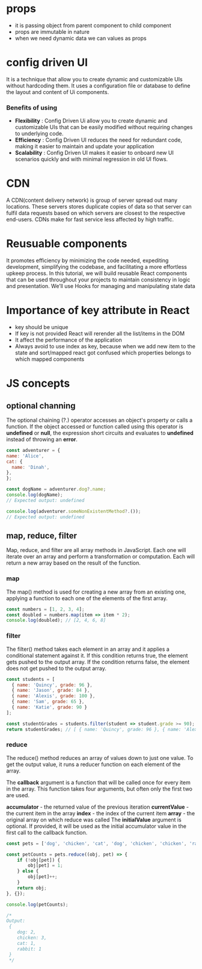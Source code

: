 # props
- it is passing object from parent component to child component
- props are immutable in nature
- when we need dynamic data we can values as props 

# config driven UI
 It is a technique that allow you to create dynamic and customizable UIs without hardcoding them. It uses a configuration file or database to define the layout and content of Ui components.
 ### Benefits of using
 - **Flexibility** : Config Driven Ui allow you to create dynamic and customizable UIs that can be easily modified without requiring changes to underlying code.
 - **Efficiency** : Config Driven UI reduces the need for redundant code, making it easier to maintain and update your application
 - **Scalability** : Config Driven UI makes it easier to onboard new UI scenarios quickly and with minimal regression in old UI flows.

 # CDN
 A CDN(content delivery network) is group of server spread out many locations. These servers stores duplicate copies of data so that server can fulfil data requests based on which servers are closest to the respective end-users. CDNs make for fast service less affected by high traffic.

 # Reusuable components
  It promotes efficiency by minimizing the code needed, expediting development, simplifying the codebase, and facilitating a more effortless upkeep process. In this tutorial, we will build reusable React components that can be used throughout your projects to maintain consistency in logic and presentation. We’ll use Hooks for managing and manipulating state data

  # Importance of key attribute in React
  - key should be unique
  - If key is not provided React will rerender all the list/items in the DOM
  - It affect the performance of the application
  - Always avoid to use index as key, because when we add new item to the state and sort/mapped react got confused which properties belongs to which mapped components


  # JS concepts
  ## optional channing
  The optional chaining (?.) operator accesses an object's property or calls a function. If the object accessed or function called using this operator is **undefined** or **null**, the expression short circuits and evaluates to **undefined** instead of throwing an **error**.
  ```javascript
  const adventurer = {
  name: 'Alice',
  cat: {
    name: 'Dinah',
  },
};

const dogName = adventurer.dog?.name;
console.log(dogName);
// Expected output: undefined

console.log(adventurer.someNonExistentMethod?.());
// Expected output: undefined
```

## map, reduce, filter
Map, reduce, and filter are all array methods in JavaScript. Each one will iterate over an array and perform a transformation or computation. Each will return a new array based on the result of the function.

### map
The map() method is used for creating a new array from an existing one, applying a function to each one of the elements of the first array.
```javascript
const numbers = [1, 2, 3, 4];
const doubled = numbers.map(item => item * 2);
console.log(doubled); // [2, 4, 6, 8]
```

### filter
The filter() method takes each element in an array and it applies a conditional statement against it. If this condition returns true, the element gets pushed to the output array. If the condition returns false, the element does not get pushed to the output array.
```javascript
const students = [
  { name: 'Quincy', grade: 96 },
  { name: 'Jason', grade: 84 },
  { name: 'Alexis', grade: 100 },
  { name: 'Sam', grade: 65 },
  { name: 'Katie', grade: 90 }
];

const studentGrades = students.filter(student => student.grade >= 90);
return studentGrades; // [ { name: 'Quincy', grade: 96 }, { name: 'Alexis', grade: 100 }, { name: 'Katie', grade: 90 } ]
```

### reduce
The reduce() method reduces an array of values down to just one value. To get the output value, it runs a reducer function on each element of the array.

The **callback** argument is a function that will be called once for every item in the array. This function takes four arguments, but often only the first two are used.

**accumulator** - the returned value of the previous iteration
**currentValue** - the current item in the array
**index** - the index of the current item
**array** - the original array on which reduce was called
The **initialValue** argument is optional. If provided, it will be used as the initial accumulator value in the first call to the callback function.

```javascript
const pets = ['dog', 'chicken', 'cat', 'dog', 'chicken', 'chicken', 'rabbit'];

const petCounts = pets.reduce((obj, pet) => {
    if (!obj[pet]) {
        obj[pet] = 1;
    } else {
        obj[pet]++;
    }
    return obj;
}, {});

console.log(petCounts); 

/*
Output:
 { 
    dog: 2, 
    chicken: 3, 
    cat: 1, 
    rabbit: 1 
 }
 */
```


